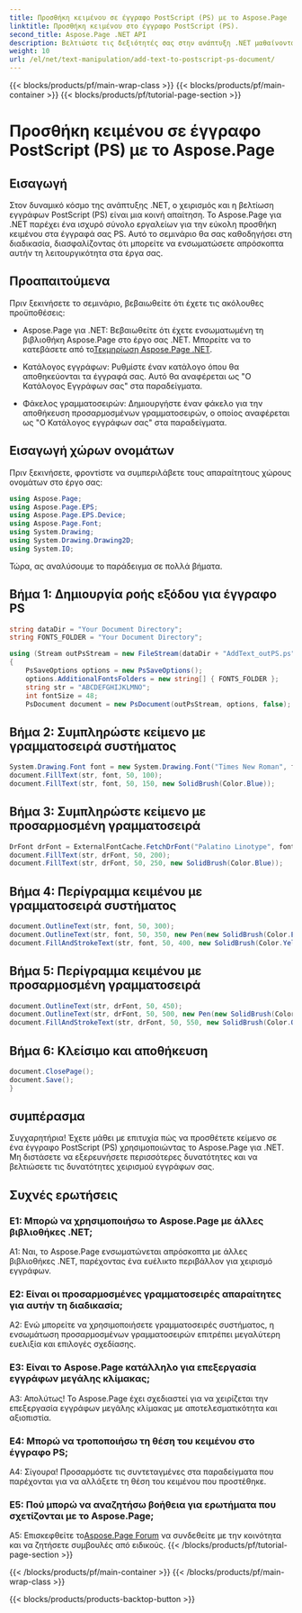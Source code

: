 ```yaml
---
title: Προσθήκη κειμένου σε έγγραφο PostScript (PS) με το Aspose.Page
linktitle: Προσθήκη κειμένου στο έγγραφο PostScript (PS).
second_title: Aspose.Page .NET API
description: Βελτιώστε τις δεξιότητές σας στην ανάπτυξη .NET μαθαίνοντας να προσθέτετε κείμενο σε έγγραφα PostScript (PS) χρησιμοποιώντας το Aspose.Page. Εξερευνήστε παραδείγματα βήμα προς βήμα και απελευθερώστε τη δύναμη του χειρισμού εγγράφων.
weight: 10
url: /el/net/text-manipulation/add-text-to-postscript-ps-document/
---
```


{{< blocks/products/pf/main-wrap-class >}}
{{< blocks/products/pf/main-container >}}
{{< blocks/products/pf/tutorial-page-section >}}

# Προσθήκη κειμένου σε έγγραφο PostScript (PS) με το Aspose.Page

## Εισαγωγή

Στον δυναμικό κόσμο της ανάπτυξης .NET, ο χειρισμός και η βελτίωση εγγράφων PostScript (PS) είναι μια κοινή απαίτηση. Το Aspose.Page για .NET παρέχει ένα ισχυρό σύνολο εργαλείων για την εύκολη προσθήκη κειμένου στα έγγραφά σας PS. Αυτό το σεμινάριο θα σας καθοδηγήσει στη διαδικασία, διασφαλίζοντας ότι μπορείτε να ενσωματώσετε απρόσκοπτα αυτήν τη λειτουργικότητα στα έργα σας.

## Προαπαιτούμενα

Πριν ξεκινήσετε το σεμινάριο, βεβαιωθείτε ότι έχετε τις ακόλουθες προϋποθέσεις:

-  Aspose.Page για .NET: Βεβαιωθείτε ότι έχετε ενσωματωμένη τη βιβλιοθήκη Aspose.Page στο έργο σας .NET. Μπορείτε να το κατεβάσετε από το[Τεκμηρίωση Aspose.Page .NET](https://reference.aspose.com/page/net/).

- Κατάλογος εγγράφων: Ρυθμίστε έναν κατάλογο όπου θα αποθηκεύονται τα έγγραφά σας. Αυτό θα αναφέρεται ως "Ο Κατάλογος Εγγράφων σας" στα παραδείγματα.

- Φάκελος γραμματοσειρών: Δημιουργήστε έναν φάκελο για την αποθήκευση προσαρμοσμένων γραμματοσειρών, ο οποίος αναφέρεται ως "Ο Κατάλογος εγγράφων σας" στα παραδείγματα.

## Εισαγωγή χώρων ονομάτων

Πριν ξεκινήσετε, φροντίστε να συμπεριλάβετε τους απαραίτητους χώρους ονομάτων στο έργο σας:

```csharp
using Aspose.Page;
using Aspose.Page.EPS;
using Aspose.Page.EPS.Device;
using Aspose.Page.Font;
using System.Drawing;
using System.Drawing.Drawing2D;
using System.IO;
```

Τώρα, ας αναλύσουμε το παράδειγμα σε πολλά βήματα.

## Βήμα 1: Δημιουργία ροής εξόδου για έγγραφο PS

```csharp
string dataDir = "Your Document Directory";
string FONTS_FOLDER = "Your Document Directory";

using (Stream outPsStream = new FileStream(dataDir + "AddText_outPS.ps", FileMode.Create))
{
    PsSaveOptions options = new PsSaveOptions();
    options.AdditionalFontsFolders = new string[] { FONTS_FOLDER };
    string str = "ABCDEFGHIJKLMNO";
    int fontSize = 48;
    PsDocument document = new PsDocument(outPsStream, options, false);
```

## Βήμα 2: Συμπληρώστε κείμενο με γραμματοσειρά συστήματος

```csharp
System.Drawing.Font font = new System.Drawing.Font("Times New Roman", fontSize, FontStyle.Bold);
document.FillText(str, font, 50, 100);
document.FillText(str, font, 50, 150, new SolidBrush(Color.Blue));
```

## Βήμα 3: Συμπληρώστε κείμενο με προσαρμοσμένη γραμματοσειρά

```csharp
DrFont drFont = ExternalFontCache.FetchDrFont("Palatino Linotype", fontSize, FontStyle.Regular);
document.FillText(str, drFont, 50, 200);
document.FillText(str, drFont, 50, 250, new SolidBrush(Color.Blue));
```

## Βήμα 4: Περίγραμμα κειμένου με γραμματοσειρά συστήματος

```csharp
document.OutlineText(str, font, 50, 300);
document.OutlineText(str, font, 50, 350, new Pen(new SolidBrush(Color.BlueViolet), 2));
document.FillAndStrokeText(str, font, 50, 400, new SolidBrush(Color.Yellow), new Pen(new SolidBrush(Color.BlueViolet), 2));
```

## Βήμα 5: Περίγραμμα κειμένου με προσαρμοσμένη γραμματοσειρά

```csharp
document.OutlineText(str, drFont, 50, 450);
document.OutlineText(str, drFont, 50, 500, new Pen(new SolidBrush(Color.BlueViolet), 2));
document.FillAndStrokeText(str, drFont, 50, 550, new SolidBrush(Color.Orange), new Pen(new SolidBrush(Color.Blue), 2));
```

## Βήμα 6: Κλείσιμο και αποθήκευση

```csharp
document.ClosePage();
document.Save();
}
```

## συμπέρασμα

Συγχαρητήρια! Έχετε μάθει με επιτυχία πώς να προσθέτετε κείμενο σε ένα έγγραφο PostScript (PS) χρησιμοποιώντας το Aspose.Page για .NET. Μη διστάσετε να εξερευνήσετε περισσότερες δυνατότητες και να βελτιώσετε τις δυνατότητες χειρισμού εγγράφων σας.

## Συχνές ερωτήσεις

### Ε1: Μπορώ να χρησιμοποιήσω το Aspose.Page με άλλες βιβλιοθήκες .NET;

A1: Ναι, το Aspose.Page ενσωματώνεται απρόσκοπτα με άλλες βιβλιοθήκες .NET, παρέχοντας ένα ευέλικτο περιβάλλον για χειρισμό εγγράφων.

### Ε2: Είναι οι προσαρμοσμένες γραμματοσειρές απαραίτητες για αυτήν τη διαδικασία;

A2: Ενώ μπορείτε να χρησιμοποιήσετε γραμματοσειρές συστήματος, η ενσωμάτωση προσαρμοσμένων γραμματοσειρών επιτρέπει μεγαλύτερη ευελιξία και επιλογές σχεδίασης.

### Ε3: Είναι το Aspose.Page κατάλληλο για επεξεργασία εγγράφων μεγάλης κλίμακας;

Α3: Απολύτως! Το Aspose.Page έχει σχεδιαστεί για να χειρίζεται την επεξεργασία εγγράφων μεγάλης κλίμακας με αποτελεσματικότητα και αξιοπιστία.

### Ε4: Μπορώ να τροποποιήσω τη θέση του κειμένου στο έγγραφο PS;

Α4: Σίγουρα! Προσαρμόστε τις συντεταγμένες στα παραδείγματα που παρέχονται για να αλλάξετε τη θέση του κειμένου που προστέθηκε.

### Ε5: Πού μπορώ να αναζητήσω βοήθεια για ερωτήματα που σχετίζονται με το Aspose.Page;

 A5: Επισκεφθείτε το[Aspose.Page Forum](https://forum.aspose.com/c/page/39) να συνδεθείτε με την κοινότητα και να ζητήσετε συμβουλές από ειδικούς.
{{< /blocks/products/pf/tutorial-page-section >}}

{{< /blocks/products/pf/main-container >}}
{{< /blocks/products/pf/main-wrap-class >}}

{{< blocks/products/products-backtop-button >}}
